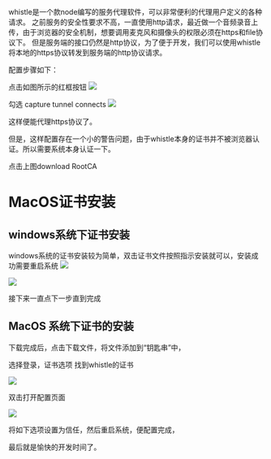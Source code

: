 whistle是一个款node编写的服务代理软件，可以非常便利的代理用户定义的各种请求。
之前服务的安全性要求不高，一直使用http请求，最近做一个音频录音上传，由于浏览器的安全机制，想要调用麦克风和摄像头的权限必须在https和file协议下。
但是服务端的接口仍然是http协议，为了便于开发，我们可以使用whistle将本地的https协议转发到服务端的http协议请求。

配置步骤如下：

点击如图所示的红框按钮
![](http://ww2.sinaimg.cn/large/006tNc79ly1g5l26vmjkuj31j404wjrk.jpg)

勾选 capture tunnel connects
![](http://ww1.sinaimg.cn/large/006tNc79ly1g5l2e0idi5j30mq0swmxn.jpg)

这样便能代理https协议了。

但是，这样配置存在一个小的警告问题，由于whistle本身的证书并不被浏览器认证。所以需要系统本身认证一下。

点击上图download RootCA

 # MacOS证书安装

## windows系统下证书安装
 windows系统的证书安装较为简单，双击证书文件按照指示安装就可以，安装成功需要重启系统
![](https://i.loli.net/2019/10/23/jtn7BaWGsJr13cy.png)

![](https://i.loli.net/2019/10/23/ULseTSXoC346bwO.png)

接下来一直点下一步直到完成

## MacOS 系统下证书的安装
下载完成后，点击下载文件，将文件添加到“钥匙串”中，

选择登录，证书选项  找到whistle的证书

![](http://ww1.sinaimg.cn/large/006tNc79ly1g5l2jpcktfj31me0u00u4.jpg)

双击打开配置页面

![](http://ww3.sinaimg.cn/large/006tNc79ly1g5l2kv3aooj30si0o00tt.jpg)

将如下选项设置为信任，然后重启系统，便配置完成，

最后就是愉快的开发时间了。